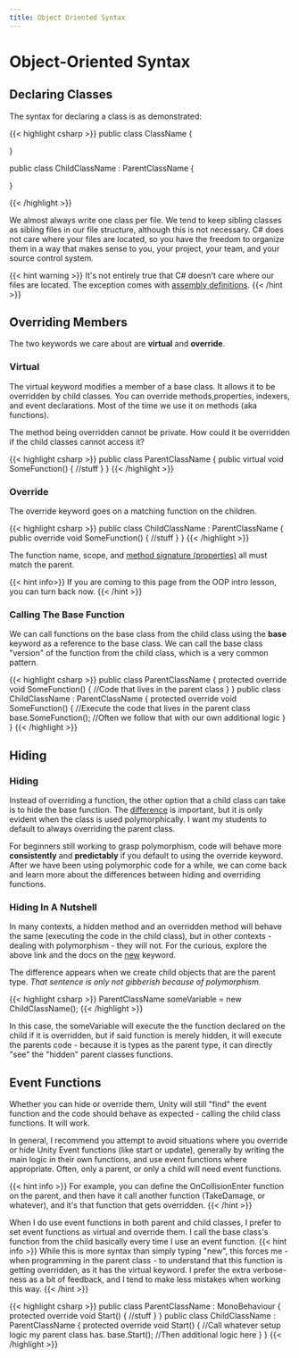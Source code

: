 ```yaml
---
title: Object Oriented Syntax
---
```

# Object-Oriented Syntax

## Declaring Classes
The syntax for declaring a class is as demonstrated:

{{< highlight csharp >}}
public class ClassName
{

}

public class ChildClassName : ParentClassName
{

}

{{< /highlight >}}

We almost always write one class per file. We tend to keep sibling classes as sibling files in our file structure, although this is not necessary. C# does not care where your files are located, so you have the freedom to organize them in a way that makes sense to you, your project, your team, and your source control system.

{{< hint warning >}}
It's not entirely true that C# doesn't care where our files are located. The exception comes with [assembly definitions](https://docs.unity3d.com/Manual/ScriptCompilationAssemblyDefinitionFiles.html).
{{< /hint >}}

## Overriding Members
The two keywords we care about are **virtual** and **override**.

### Virtual
The virtual keyword modifies a member of a base class. It allows it to be overridden by child classes. You can override methods,properties, indexers, and event declarations. Most of the time we use it on methods (aka functions).

The method being overridden cannot be private. How could it be overridden if the child classes cannot access it?

{{< highlight csharp >}}
public class ParentClassName
{
    public virtual void SomeFunction()
    {
        //stuff
    }
}
{{< /highlight >}}

### Override
The override keyword goes on a matching function on the children.

{{< highlight csharp >}}
public class ChildClassName : ParentClassName
{
    public override void SomeFunction()
    {
        //stuff
    }
}
{{< /highlight >}}

The function name, scope, and [method signature (properties)](https://docs.microsoft.com/en-us/dotnet/csharp/programming-guide/classes-and-structs/methods#method-signatures) all must match the parent.

{{< hint info>}}
If you are coming to this page from the OOP intro lesson, you can turn back now.
{{< /hint >}}

### Calling The Base Function
We can call functions on the base class from the child class using the **base** keyword as a reference to the base class. We can call the base class "version" of the function from the child class, which is a very common pattern. 

{{< highlight csharp >}}
public class ParentClassName
{
    protected override void SomeFunction()
    {
        //Code that lives in the parent class
    }
}
public class ChildClassName : ParentClassName
{
    protected override void SomeFunction()
    {
        //Execute the code that lives in the parent class
        base.SomeFunction();
        //Often we follow that with our own additional logic
    }
}
{{< /highlight >}}

## Hiding
### Hiding
Instead of overriding a function, the other option that a child class can take is to hide the base function. The [difference](https://docs.microsoft.com/en-us/dotnet/csharp/programming-guide/classes-and-structs/knowing-when-to-use-override-and-new-keywords) is important, but it is only evident when the class is used polymorphically. I want my students to default to always overriding the parent class.

For beginners still working to grasp polymorphism, code will behave more **consistently** and **predictably** if you default to using the override keyword. After we have been using polymorphic code for a while, we can come back and learn more about the differences between hiding and overriding functions.

### Hiding In A Nutshell
In many contexts, a hidden method and an overridden method will behave the same (executing the code in the child class), but in other contexts - dealing with polymorphism - they will not. For the curious, explore the above link and the docs on the [new](https://docs.microsoft.com/en-us/dotnet/csharp/language-reference/keywords/new-modifier) keyword.

The difference appears when we create child objects that are the parent type. _That sentence is only not gibberish because of polymorphism._

{{< highlight csharp >}}
ParentClassName someVariable = new ChildClassName();
{{< /highlight >}}

In this case, the someVariable will execute the the function declared on the child if it is overridden, but if said function is merely hidden, it will execute the parents code - because it is types as the parent type, it can directly "see" the "hidden" parent classes functions. 

## Event Functions
Whether you can hide or override them, Unity will still "find" the event function and the code should behave as expected - calling the child class functions. It will work.

In general, I recommend you attempt to avoid situations where you override or hide Unity Event functions (like start or update), generally by writing the main logic in their own functions, and use event functions where appropriate. Often, only a parent, or only a child will need event functions. 

{{< hint info >}}
For example, you can define the OnCollisionEnter function on the parent, and then have it call another function (TakeDamage, or whatever), and it's that function that gets overridden.
{{< /hint >}}

When I do use event functions in both parent and child classes, I prefer to set event functions as virtual and override them. I call the base class's function from the child basically every time I use an event function. 
{{< hint info >}}
While this is more syntax than simply typing "new", this forces me - when programming in the parent class - to understand that this function is getting overridden, as it has the virtual keyword. I prefer the extra verbose-ness as a bit of feedback, and I tend to make less mistakes when working this way.
{{< /hint >}}

{{< highlight csharp >}}
public class ParentClassName : MonoBehaviour
{
    protected override void Start()
    {
        //stuff
    }
}
public class ChildClassName : ParentClassName
{
    protected override void Start()
    {
        //Call whatever setup logic my parent class has.
        base.Start();
        //Then additional logic here
    }
}
{{< /highlight >}}